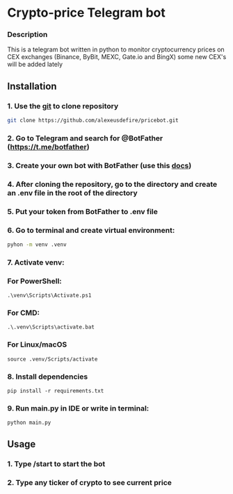 # Crypto-price Telegram bot

### Description

This is a telegram bot written in python to monitor cryptocurrency prices on CEX exchanges
(Binance, ByBit, MEXC, Gate.io and BingX) some new CEX's will be added lately

## Installation

### 1. Use the [git](https://git-scm.com/) to clone repository 

```bash
git clone https://github.com/alexeusdefire/pricebot.git
```

### 2. Go to Telegram and search for @BotFather (https://t.me/botfather)

### 3. Create your own bot with BotFather (use this [docs](https://core.telegram.org/bots))

### 4. After cloning the repository, go to the directory and create an .env file in the root of the directory

### 5. Put your token from BotFather to .env file

### 6. Go to terminal and create virtual environment:

```bash
pyhon -m venv .venv
```
### 7. Activate venv:

### For PowerShell:
```
.\venv\Scripts\Activate.ps1
```

### For CMD:
```
.\.venv\Scripts\activate.bat
```

### For Linux/macOS
```
source .venv/Scripts/activate
```

### 8. Install dependencies

```
pip install -r requirements.txt
```

### 9. Run main.py in IDE or write in terminal:
```
python main.py
```

## Usage

### 1. Type /start to start the bot

### 2. Type any ticker of crypto to see current price
